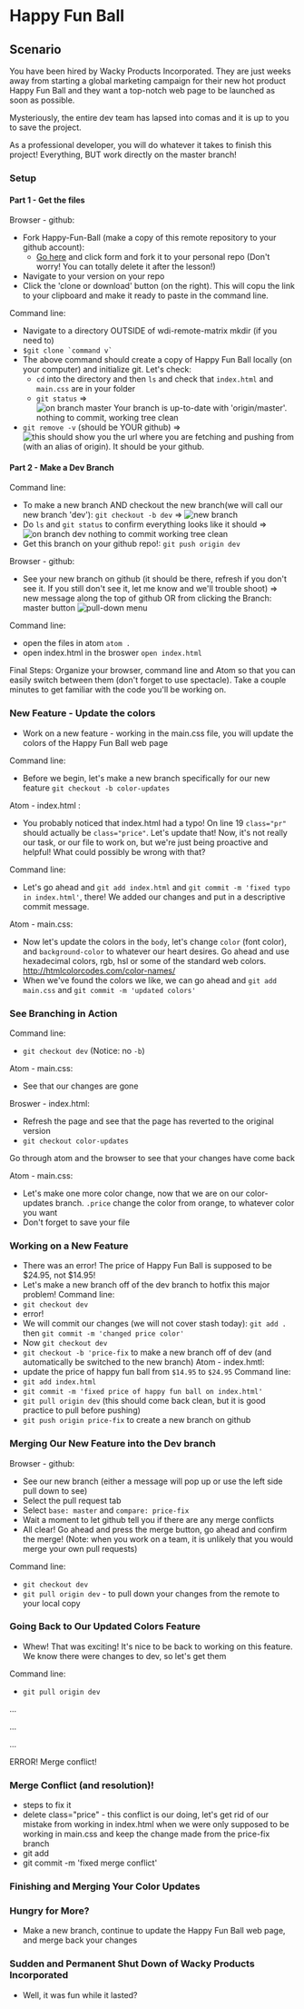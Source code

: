 # Happy Fun Ball

## Scenario
You have been hired by Wacky Products Incorporated. They are just weeks away from starting a global marketing campaign for their new hot product Happy Fun Ball and they want a top-notch web page to be launched as soon as possible.

Mysteriously, the entire dev team has lapsed into comas and it is up to you to save the project.

As a professional developer, you will do whatever it takes to finish this project! Everything, BUT work directly on the master branch!


### Setup
#### Part 1 - Get the files
Browser - github:
- Fork Happy-Fun-Ball (make a copy of this remote repository to your github account):
  - [Go here]( https://github.com/Krafalski/hfb) and click form and fork it to your personal repo (Don't worry! You can totally delete it after the lesson!)
- Navigate to your version on your repo
- Click the 'clone or download' button (on the right). This will copu the link to your clipboard and make it ready to paste in the command line.

Command line:
- Navigate to a directory OUTSIDE of wdi-remote-matrix
mkdir (if you need to)
- ```$git clone `command v` ```
- The above command should create a copy of Happy Fun Ball locally (on your computer) and initialize git. Let's check:
  - `cd` into the directory and then `ls` and check that `index.html` and `main.css` are in your folder
  - `git status`
=> ![on branch master
Your branch is up-to-date with 'origin/master'.
nothing to commit, working tree clean](https://i.imgur.com/SMyXeGV.png)
- `git remove -v` (should be YOUR github) => ![this should show you the url where you are fetching and pushing from (with an alias of origin). It should be your github.](https://i.imgur.com/QVG9UPS.png)

#### Part 2 - Make a Dev Branch
Command line:
- To make a new branch AND checkout the new branch(we will call our new branch 'dev'): `git checkout -b dev` => ![new branch](https://i.imgur.com/AnAkrWr.png)
- Do `ls` and `git status` to confirm everything looks like it should
=> ![on branch dev
nothing to commit working tree clean](https://i.imgur.com/ulpNaf2.png)
- Get this branch on your github repo!: `git push origin dev`

Browser - github:
- See your new branch on github (it should be there, refresh if you don't see it. If you still don't see it, let me know and we'll trouble shoot)
=> new message along the top of github OR from clicking the Branch: master button ![pull-down menu](https://i.imgur.com/Q6N93aM.png)

Command line:
- open the files in atom `atom .`
- open index.html in the broswer `open index.html`

Final Steps:
Organize your browser, command line and Atom so that you can easily switch between them (don't forget to use spectacle).
Take a couple minutes to get familiar with the code you'll be working on.

### New Feature - Update the colors
- Work on a new feature - working in the main.css file, you will update the colors of the Happy Fun Ball web page

Command line:
- Before we begin, let's make a new branch specifically for our new feature `git checkout -b color-updates`

Atom - index.html :
- You probably noticed that index.html had a typo! On line 19 `class="pr"` should actually be `class="price"`. Let's update that! Now, it's not really our task, or our file to work on, but we're just being proactive and  helpful! What could possibly be wrong with that?

Command line:
- Let's go ahead and `git add index.html` and `git commit -m 'fixed typo in index.html'`, there! We added our changes and put in a descriptive commit message.

Atom - main.css:
- Now let's update the colors in the `body`, let's change `color` (font color), and `background-color` to whatever our heart desires. Go ahead and use hexadecimal colors, rgb, hsl or some of the standard web colors. http://htmlcolorcodes.com/color-names/
- When we've found the colors we like, we can go ahead and `git add main.css` and `git commit -m 'updated colors'`

### See Branching in Action
Command line:
- `git checkout dev` (Notice: no `-b`)

Atom - main.css:
- See that our changes are gone

Broswer - index.html:
- Refresh the page and see that the page has reverted to the original version
- `git checkout color-updates`

Go through atom and the browser to see that your changes have come back

Atom - main.css:
- Let's make one more color change, now that we are on our color-updates branch. `.price` change the color from orange, to whatever color you want
- Don't forget to save your file

### Working on a New Feature
- There was an error! The price of Happy Fun Ball is supposed to be $24.95, not $14.95!
- Let's make a new branch off of the dev branch to hotfix this major problem!
Command line:
- `git checkout dev`
- error!
- We will commit our changes (we will not cover stash today): `git add .` then `git commit -m 'changed price color'`
- Now `git checkout dev`
- `git checkout -b 'price-fix` to make a new branch off of dev (and automatically be switched to the new branch)
Atom - index.hmtl:
- update the price of happy fun ball from `$14.95` to `$24.95`
Command line:
- `git add index.html`
- `git commit -m 'fixed price of happy fun ball on index.html'`
- `git pull origin dev` (this should come back clean, but it is good practice to pull before pushing)
- `git push origin price-fix` to create a new branch on github

### Merging Our New Feature into the Dev branch
Browser - github:
- See our new branch (either a message will pop up or use the left side pull down to see)
- Select the pull request tab
- Select `base: master` and `compare: price-fix`
- Wait a moment to let github tell you if there are any merge conflicts
- All clear! Go ahead and press the merge button, go ahead and confirm the merge! (Note: when you work on a team, it is unlikely that you would merge your own pull requests)

Command line:
- `git checkout dev`
- `git pull origin dev` - to pull down your changes from the remote to your local copy

### Going Back to Our Updated Colors Feature
- Whew! That was exciting! It's nice to be back to working on this feature. We know there were changes to dev, so let's get them

Command line:
- `git pull origin dev`

...

...

...

ERROR! Merge conflict!

### Merge Conflict (and resolution)!
- steps to fix it
- delete class="price" - this conflict is our doing, let's get rid of our mistake from working in index.html when we were only supposed to be working in main.css and keep the change made from the price-fix branch
- git add
- git commit -m 'fixed merge conflict'


### Finishing and Merging Your Color Updates


### Hungry for More?
- Make a new branch, continue to update the Happy Fun Ball web page, and merge back your changes

### Sudden and Permanent Shut Down of Wacky Products Incorporated
- Well, it was fun while it lasted?
